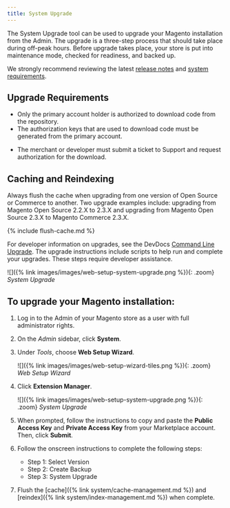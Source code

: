 ```yaml
---
title: System Upgrade
---
```


The System Upgrade tool can be used to upgrade your Magento installation from the Admin. The upgrade is a three-step process that should take place during off-peak hours. Before upgrade takes place, your store is put into maintenance mode, checked for readiness, and backed up.

We strongly recommend reviewing the latest [release notes][1] and [system requirements][2].

## Upgrade Requirements

-  Only the primary account holder is authorized to download code from the repository.
-  The authorization keys that are used to download code must be generated from the primary account.
<!--{% if "Default.EE-B2B" contains site.edition %}-->
-  The merchant or developer must submit a ticket to Support and request authorization for the download.
<!--{% endif %}-->

## Caching and Reindexing

Always flush the cache when upgrading from one version of Open Source or Commerce to another. Two upgrade examples include: upgrading from Magento Open Source 2.2.X to 2.3.X and upgrading from Magento Open Source 2.3.X to Magento Commerce 2.3.X.

{% include flush-cache.md %}

For developer information on upgrades, see the DevDocs [Command Line Upgrade][3]. The upgrade instructions include scripts to help run and complete your upgrades. These steps require developer assistance.

![]({% link images/images/web-setup-system-upgrade.png %}){: .zoom}
_System Upgrade_

## To upgrade your Magento installation:

1.  Log in to the Admin of your Magento store as a user with full administrator rights.

1.  On the _Admin_ sidebar, click **System**.

1.  Under _Tools_, choose **Web Setup Wizard**.

    ![]({% link images/images/web-setup-wizard-tiles.png %}){: .zoom}
    _Web Setup Wizard_

1.  Click **Extension Manager**.

    ![]({% link images/images/web-setup-system-upgrade.png %}){: .zoom}
    _System Upgrade_

1.  When prompted, follow the instructions to copy and paste the **Public Access Key** and **Private Access Key** from your Marketplace account. Then, click **Submit**.

1.  Follow the onscreen instructions to complete the following steps:

    * Step 1: Select Version
    * Step 2: Create Backup
    * Step 3: System Upgrade

1.  Flush the [cache]({% link system/cache-management.md %}) and [reindex]({% link system/index-management.md %}) when complete.

[1]: https://devdocs.magento.com/guides/v2.3/release-notes/bk-release-notes.html
[2]: https://devdocs.magento.com/guides/v2.3/install-gde/system-requirements2.html
[3]: https://devdocs.magento.com/guides/v2.3/comp-mgr/cli/cli-upgrade.html
